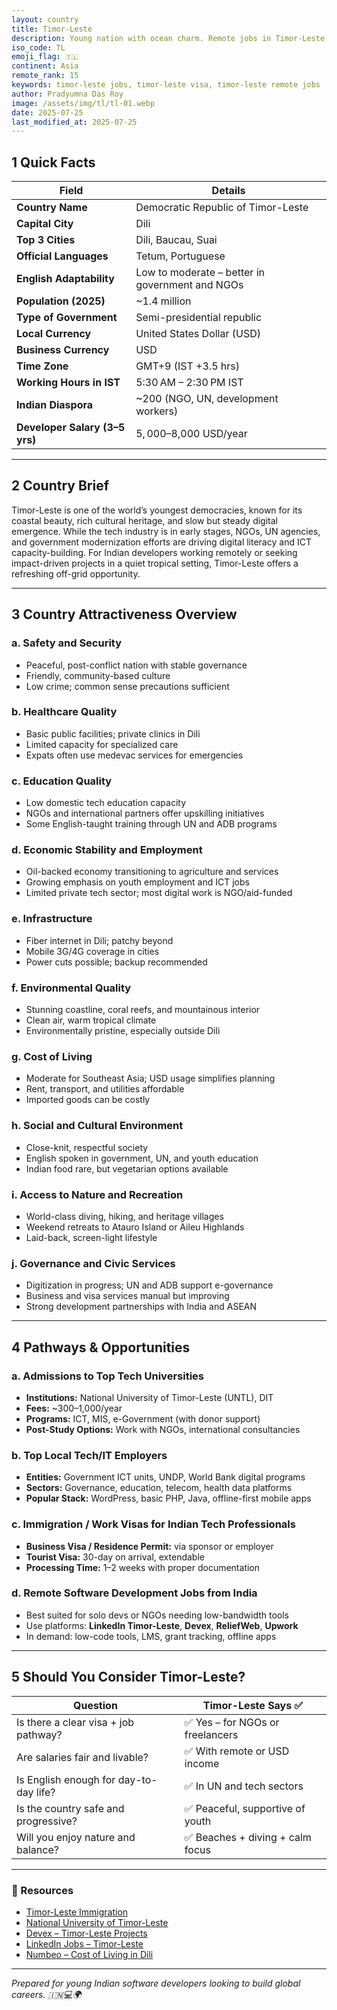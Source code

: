 ```yaml
---
layout: country
title: Timor-Leste
description: Young nation with ocean charm. Remote jobs in Timor-Leste. Trilp AI curated info. Indians in Timor-Leste.
iso_code: TL
emoji_flag: 🇹🇱
continent: Asia
remote_rank: 15
keywords: timor-leste jobs, timor-leste visa, timor-leste remote jobs
author: Pradyumna Das Roy
image: /assets/img/tl/tl-01.webp
date: 2025-07-25
last_modified_at: 2025-07-25
---
```


## 1 Quick Facts

| Field                          | Details                                         |
| ------------------------------ | ----------------------------------------------- |
| **Country Name**               | Democratic Republic of Timor-Leste              |
| **Capital City**               | Dili                                            |
| **Top 3 Cities**               | Dili, Baucau, Suai                              |
| **Official Languages**         | Tetum, Portuguese                               |
| **English Adaptability**       | Low to moderate – better in government and NGOs |
| **Population (2025)**          | ~1.4 million                                    |
| **Type of Government**         | Semi-presidential republic                      |
| **Local Currency**             | United States Dollar (USD)                      |
| **Business Currency**          | USD                                             |
| **Time Zone**                  | GMT+9 (IST +3.5 hrs)                            |
| **Working Hours in IST**       | 5:30 AM – 2:30 PM IST                           |
| **Indian Diaspora**            | ~200 (NGO, UN, development workers)             |
| **Developer Salary (3–5 yrs)** | $5,000–$8,000 USD/year                          |

---

## 2 Country Brief

Timor-Leste is one of the world’s youngest democracies, known for its coastal beauty, rich cultural heritage, and slow but steady digital emergence. While the tech industry is in early stages, NGOs, UN agencies, and government modernization efforts are driving digital literacy and ICT capacity-building. For Indian developers working remotely or seeking impact-driven projects in a quiet tropical setting, Timor-Leste offers a refreshing off-grid opportunity.

---

## 3 Country Attractiveness Overview

### a. Safety and Security

- Peaceful, post-conflict nation with stable governance
- Friendly, community-based culture
- Low crime; common sense precautions sufficient

### b. Healthcare Quality

- Basic public facilities; private clinics in Dili
- Limited capacity for specialized care
- Expats often use medevac services for emergencies

### c. Education Quality

- Low domestic tech education capacity
- NGOs and international partners offer upskilling initiatives
- Some English-taught training through UN and ADB programs

### d. Economic Stability and Employment

- Oil-backed economy transitioning to agriculture and services
- Growing emphasis on youth employment and ICT jobs
- Limited private tech sector; most digital work is NGO/aid-funded

### e. Infrastructure

- Fiber internet in Dili; patchy beyond
- Mobile 3G/4G coverage in cities
- Power cuts possible; backup recommended

### f. Environmental Quality

- Stunning coastline, coral reefs, and mountainous interior
- Clean air, warm tropical climate
- Environmentally pristine, especially outside Dili

### g. Cost of Living

- Moderate for Southeast Asia; USD usage simplifies planning
- Rent, transport, and utilities affordable
- Imported goods can be costly

### h. Social and Cultural Environment

- Close-knit, respectful society
- English spoken in government, UN, and youth education
- Indian food rare, but vegetarian options available

### i. Access to Nature and Recreation

- World-class diving, hiking, and heritage villages
- Weekend retreats to Atauro Island or Aileu Highlands
- Laid-back, screen-light lifestyle

### j. Governance and Civic Services

- Digitization in progress; UN and ADB support e-governance
- Business and visa services manual but improving
- Strong development partnerships with India and ASEAN

---

## 4 Pathways & Opportunities

### a. Admissions to Top Tech Universities

- **Institutions:** National University of Timor-Leste (UNTL), DIT
- **Fees:** ~$300–$1,000/year
- **Programs:** ICT, MIS, e-Government (with donor support)
- **Post-Study Options:** Work with NGOs, international consultancies

### b. Top Local Tech/IT Employers

- **Entities:** Government ICT units, UNDP, World Bank digital programs
- **Sectors:** Governance, education, telecom, health data platforms
- **Popular Stack:** WordPress, basic PHP, Java, offline-first mobile apps

### c. Immigration / Work Visas for Indian Tech Professionals

- **Business Visa / Residence Permit:** via sponsor or employer
- **Tourist Visa:** 30-day on arrival, extendable
- **Processing Time:** 1–2 weeks with proper documentation

### d. Remote Software Development Jobs from India

- Best suited for solo devs or NGOs needing low-bandwidth tools
- Use platforms: **LinkedIn Timor-Leste**, **Devex**, **ReliefWeb**, **Upwork**
- In demand: low-code tools, LMS, grant tracking, offline apps

---

## 5 Should You Consider Timor-Leste?

| Question                               | Timor-Leste Says ✅              |
| -------------------------------------- | -------------------------------- |
| Is there a clear visa + job pathway?   | ✅ Yes – for NGOs or freelancers |
| Are salaries fair and livable?         | ✅ With remote or USD income     |
| Is English enough for day-to-day life? | ✅ In UN and tech sectors        |
| Is the country safe and progressive?   | ✅ Peaceful, supportive of youth |
| Will you enjoy nature and balance?     | ✅ Beaches + diving + calm focus |

---

### 🔗 Resources

- [Timor-Leste Immigration](https://migracao.gov.tl/)
- [National University of Timor-Leste](https://www.untl.edu.tl/)
- [Devex – Timor-Leste Projects](https://www.devex.com/)
- [LinkedIn Jobs – Timor-Leste](https://www.linkedin.com/jobs/search/?location=Timor-Leste)
- [Numbeo – Cost of Living in Dili](https://www.numbeo.com/cost-of-living/in/Dili)

---

_Prepared for young Indian software developers looking to build global careers. 🇮🇳💻🌍_
